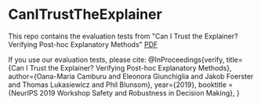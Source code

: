 # CanITrustTheExplainer

This repo contains the evaluation tests from "Can I Trust the Explainer? Verifying Post-hoc Explanatory Methods" [PDF](https://arxiv.org/abs/1910.02065)


If you use our evaluation tests, please cite:
@InProceedings{verify,
    title={Can I Trust the Explainer? Verifying Post-hoc Explanatory Methods},
    author={Oana-Maria Camburu and Eleonora Giunchiglia and Jakob Foerster and Thomas Lukasiewicz and Phil Blunsom},
    year={2019},
    booktitle = {NeurIPS 2019 Workshop Safety and Robustness in Decision Making},
}

